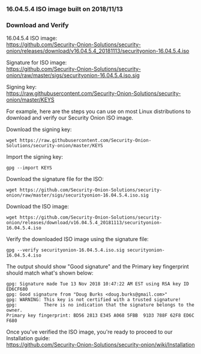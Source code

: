 ### 16.04.5.4 ISO image built on 2018/11/13

### Download and Verify

16.04.5.4 ISO image:  
https://github.com/Security-Onion-Solutions/security-onion/releases/download/v16.04.5.4_20181113/securityonion-16.04.5.4.iso

Signature for ISO image:  
https://github.com/Security-Onion-Solutions/security-onion/raw/master/sigs/securityonion-16.04.5.4.iso.sig  

Signing key:  
https://raw.githubusercontent.com/Security-Onion-Solutions/security-onion/master/KEYS  

For example, here are the steps you can use on most Linux distributions to download and verify our Security Onion ISO image.

Download the signing key:  
```
wget https://raw.githubusercontent.com/Security-Onion-Solutions/security-onion/master/KEYS
```

Import the signing key:  
```
gpg --import KEYS
```

Download the signature file for the ISO:  
```
wget https://github.com/Security-Onion-Solutions/security-onion/raw/master/sigs/securityonion-16.04.5.4.iso.sig
```

Download the ISO image:  
```
wget https://github.com/Security-Onion-Solutions/security-onion/releases/download/v16.04.5.4_20181113/securityonion-16.04.5.4.iso
```

Verify the downloaded ISO image using the signature file:  
```
gpg --verify securityonion-16.04.5.4.iso.sig securityonion-16.04.5.4.iso
```

The output should show "Good signature" and the Primary key fingerprint should match what's shown below:
```
gpg: Signature made Tue 13 Nov 2018 10:47:22 AM EST using RSA key ID ED6CF680
gpg: Good signature from "Doug Burks <doug.burks@gmail.com>"
gpg: WARNING: This key is not certified with a trusted signature!
gpg:          There is no indication that the signature belongs to the owner.
Primary key fingerprint: BD56 2813 E345 A068 5FBB  91D3 788F 62F8 ED6C F680
```

Once you've verified the ISO image, you're ready to proceed to our Installation guide:  
https://github.com/Security-Onion-Solutions/security-onion/wiki/Installation
